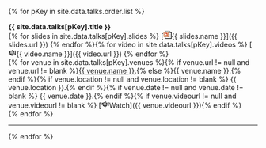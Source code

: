 {% for pKey in site.data.talks.order.list %}

**{{ site.data.talks[pKey].title }}**    
{% for slides in site.data.talks[pKey].slides %} [![](/img/ico/ppt.gif){{ slides.name }}]({{ slides.url }}) {% endfor %}{% for video in site.data.talks[pKey].videos %} [![](/img/ico/video.png){{ video.name }}]({{ video.url }}) {% endfor %}   
{% for venue in site.data.talks[pKey].venues %}{% if venue.url != null and venue.url != blank %}[{{ venue.name }}](venue.url).{% else %}{{ venue.name }}.{% endif %}{% if venue.location != null and venue.location != blank %} {{ venue.location }}.{% endif %}{% if venue.date != null and venue.date != blank %} {{ venue.date }}.{% endif %}{% if venue.videourl != null and venue.videourl != blank %} [![](/img/ico/video.png)Watch]({{ venue.videourl }}){% endif %}   
{% endfor %}   
<hr />

{% endfor %}
